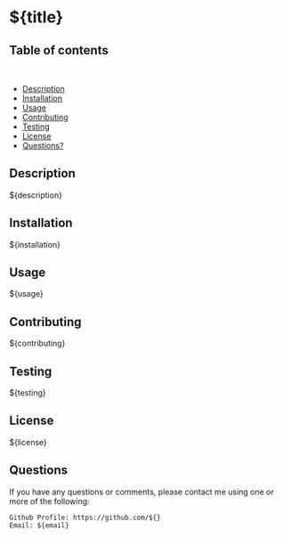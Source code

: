 # ${title}

## Table of contents
​

* [Description](#Descriptionn)
* [Installation](#Installation)
* [Usage](#Usage)
* [Contributing](#Contributing)
* [Testing](#Testing)
* [License](#License)
* [Questions?](#Questions?)




## Description

${description}

## Installation

${installation}

## Usage

${usage}

## Contributing

${contributing}

## Testing

${testing}

## License

${license}

## Questions

If you have any questions or comments, please contact me using one or more of the following:

    Github Profile: https://github.com/${}
    Email: ${email}